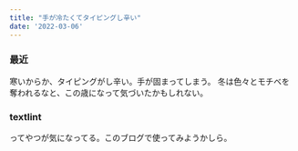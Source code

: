 ```yaml
---
title: "手が冷たくてタイピングし辛い"
date: '2022-03-06'
---
```


### 最近

寒いからか、タイピングがし辛い。手が固まってしまう。
冬は色々とモチベを奪われるなと、この歳になって気づいたかもしれない。

### textlint

ってやつが気になってる。このブログで使ってみようかしら。

